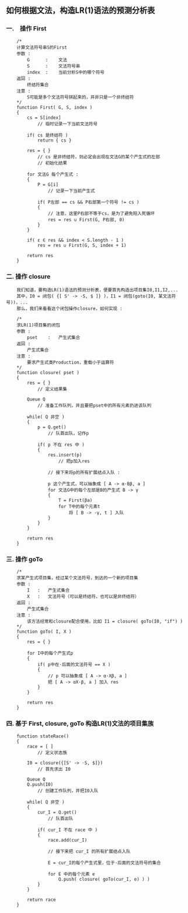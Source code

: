 ## 如何根据文法，构造LR(1)语法的预测分析表 ##


### 一.　操作 First ###

        /*  
        计算文法符号串S的First  
        参数 :  
            G      :    文法  
            S      :    文法符号串  
            index  :    当前分析S中的哪个符号  
        返回 :  
            终结符集合  
        注意 :  
            S可能是多个文法符号拼起来的，并非只是一个非终结符  
        */  
        function First( G, S, index )  
        {  
            cs = S[index]  
                // 临时记录一下当前文法符号  
            
            if( cs 是终结符 )  
                return { cs }  
            
            res = { }  
                // cs 是非终结符，则必定会出现在文法G的某个产生式的左部  
                // 初始化结果  
            
            for 文法G 每个产生式 :  
            {  
                P = G[i]  
                    // 记录一下当前产生式  
                
                if( P左部 == cs && P右部第一个符号 != cs )  
                {  
                    // 注意，这里P右部不等于cs，是为了避免陷入死循环  
                    res = res ∪ First(G, P右部, 0)  
                }  
            }  
            
            if( ε ∈ res && index < S.length - 1 )  
                res = res ∪ First(G, S, index + 1)  
            
            return res  
        }  


### 二. 操作 closure ###

        我们知道，要构造LR(1)语法的预测分析表，便要首先构造出项目集I0,I1,I2,...  
        其中，I0 = 闭包( {[ S' -> ·S, $ ]} )，I1 = 闭包(goto(I0, 某文法符号))，...  
        那么，我们来看看这个闭包操作closure，如何实现 :  
        
        /*  
        求LR(1)项目集的闭包  
        参数 :  
            pset    :   产生式集合  
        返回 :  
            产生式集合  
        注意 :  
            要求产生式类Production，重载小于运算符  
        */  
        function closure( pset )  
        {  
            res = { }  
                // 定义结果集  
            
            Queue Q  
                // 准备工作队列，并且要把pset中的所有元素扔进该队列  
            
            while( Q 非空 )  
            {  
                p = Q.get()  
                    // 队首出队，记作p  
                
                if( p 不在 res 中 )  
                {  
                    res.insert(p)  
                        // 把p加入res  
                    
                    // 接下来将p的所有扩展结点入队 :  
                     
                    p 这个产生式，可以抽象成 [ A -> α·Bβ, a ]  
                    for 文法G中的每个左部是B的产生式 B -> γ  
                    {  
                        T = First(βa)  
                        for T中的每个元素t  
                            将 [ B -> ·γ, t ] 入队  
                    }  
                }  
            }  
            
            return res  
        }  


### 三. 操作 goTo ###

        /*  
        求某产生式项目集，经过某个文法符号，到达的一个新的项目集  
        参数 :  
            I   :   产生式集合  
            X   :   文法符号（可以是终结符，也可以是非终结符）  
        返回 :  
            产生式集合  
        注意 :  
            该方法经常和closure配合使用，比如 I1 = closure( goTo(I0, "if") )  
        */  
        function goTo( I, X )  
        {  
            res = { }  
            
            for I中的每个产生式p  
            {  
                if( p中在·后面的文法符号 == X )  
                {  
                    // p 可以抽象成 [ A -> α·Xβ, a ]  
                    把 [ A -> αX·β, a ] 加入 res  
                }  
            }  
            
            return res  
        }  


### 四. 基于 First, closure, goTo 构造LR(1)文法的项目集族 ###

        function stateRace()  
        {  
            race = [ ]  
                // 定义状态族  
            
            I0 = closure({[S' -> ·S, $]})  
                // 首先求出 I0  
                
            Queue Q  
            Q.push(I0)  
                // 创建工作队列，并把I0入队  
            
            while( Q 非空 )  
            {  
                cur_I = Q.get()  
                    // 队首出队  
                
                if( cur_I 不在 race 中 )  
                {  
                    race.add(cur_I)  
                    
                    // 接下来把 cur_I 的所有扩展结点入队  
                    
                    E = cur_I的每个产生式里，位于·后面的文法符号的集合  
                    
                    for E 中的每个元素 e  
                        Q.push( closure( goTo(cur_I, e) ) )  
                }  
            }  
            
            return race  
        }  
